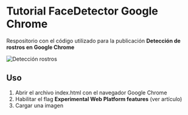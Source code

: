 # Tutorial FaceDetector Google Chrome
Respositorio con el código utilizado para la publicación **Detección de rostros en Google Chrome**

![Detección rostros](http://nicoavila.s3.amazonaws.com/articulos/13_01deteccion-rostros-chrome.jpg)

## Uso
1. Abrir el archivo index.html con el navegador Google Chrome
2. Habilitar el flag **Experimental Web Platform features** (ver artículo)
3. Cargar una imagen